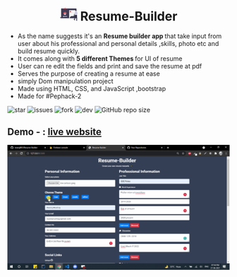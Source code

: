 
# <div align="center"><img src="https://github.com/swaraj961/Resume-Builder/blob/master/images/online_cv.svg" alt="icon" width=40> Resume-Builder </div>

- As the name suggests it's an <b>Resume builder app </b> that take input from user about his professional and personal details ,skills, photo etc and build resume quickly.
- It comes along with <b>5 different Themes </b> for UI of resume
- User can re edit the fields and print and save the resume at pdf
- Serves the purpose of creating a resume at ease 
- simply Dom manipulation project
- Made using HTML, CSS, and JavaScript ,bootstrap
- Made for #Pephack-2

![star](https://img.shields.io/github/stars/swaraj961/Resume-Builder) ![issues](https://img.shields.io/github/issues/swaraj961/Resume-Builder) ![fork](https://img.shields.io/github/forks/swaraj961/Camera-App)  ![dev](https://img.shields.io/badge/developed%20by%20-swaraj%20routray-orange)
![GitHub repo size](https://img.shields.io/github/repo-size/swaraj961/Resume-Builder)


## Demo -  : <a href="https://swaraj961.github.io/Resume-Builder/">live website</a>
 
 <img src="https://github.com/swaraj961/Resume-Builder/blob/master/demo.gif"/>

 

